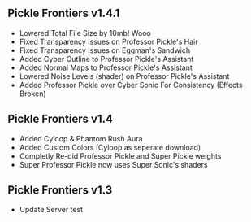 ## Pickle Frontiers v1.4.1
- Lowered Total File Size by 10mb! Wooo
- Fixed Transparency Issues on Professor Pickle's Hair
- Fixed Transparency Issues on Eggman's Sandwich
- Added Cyber Outline to Professor Pickle's Assistant
- Added Normal Maps to Professor Pickle's Assistant
- Lowered Noise Levels (shader) on Professor Pickle's Assistant
- Added Professor Pickle over Cyber Sonic For Consistency (Effects Broken)

## Pickle Frontiers v1.4
- Added Cyloop & Phantom Rush Aura
- Added Custom Colors (Cyloop as seperate download)
- Completly Re-did Professor Pickle and Super Pickle weights
- Super Professor Pickle now uses Super Sonic's shaders

## Pickle Frontiers v1.3
- Update Server test
